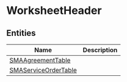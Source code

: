 
# WorksheetHeader


## Entities

|Name|Description|
|---|---|
|[SMAAgreementTable](SMAAgreementTable.cdm.json)||
|[SMAServiceOrderTable](SMAServiceOrderTable.cdm.json)||
